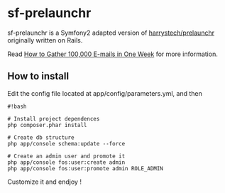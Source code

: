 sf-prelaunchr
========================

sf-prelaunchr is a Symfony2 adapted version of [harrystech/prelaunchr](https://github.com/harrystech/prelaunchr) originally written on Rails.

Read [How to Gather 100,000 E-mails in One Week](http://inbound.org/articles/view/how-to-gather-100-000-e-mails-in-one-week-includes-successful-templates-code-everything-you-need) for more information.


How to install
--------------

Edit the config file located at app/config/parameters.yml, and then

```
#!bash

# Install project dependences
php composer.phar install

# Create db structure
php app/console schema:update --force

# Create an admin user and promote it
php app/console fos:user:create admin
php app/console fos:user:promote admin ROLE_ADMIN

```

Customize it and endjoy !